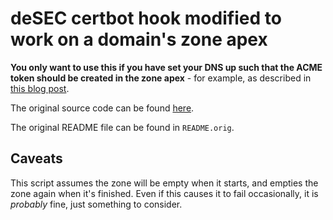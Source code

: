 # deSEC certbot hook modified to work on a domain's zone apex

**You only want to use this if you have set your DNS up such that the ACME token should be created in the zone apex** - for example, as described in [this blog post](https://lgsb2.user.srcf.net/blog/dns-01_cname/).

The original source code can be found [here](https://github.com/desec-utils/certbot-hook).

The original README file can be found in `README.orig`.

## Caveats

This script assumes the zone will be empty when it starts, and empties the zone again when it's finished. Even if this causes it to fail occasionally, it is _probably_ fine, just something to consider.
